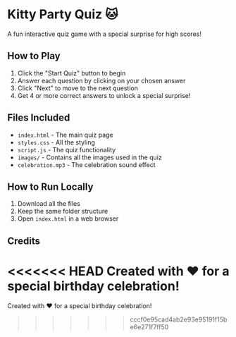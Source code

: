 # Kitty Party Quiz 🐱

A fun interactive quiz game with a special surprise for high scores!

## How to Play
1. Click the "Start Quiz" button to begin
2. Answer each question by clicking on your chosen answer
3. Click "Next" to move to the next question
4. Get 4 or more correct answers to unlock a special surprise!

## Files Included
- `index.html` - The main quiz page
- `styles.css` - All the styling
- `script.js` - The quiz functionality
- `images/` - Contains all the images used in the quiz
- `celebration.mp3` - The celebration sound effect

## How to Run Locally
1. Download all the files
2. Keep the same folder structure
3. Open `index.html` in a web browser

## Credits
<<<<<<< HEAD
Created with ❤️ for a special birthday celebration! 
=======
Created with ❤️ for a special birthday celebration!
>>>>>>> cccf0e95cad4ab2e93e95191f15be6e271f7ff50
